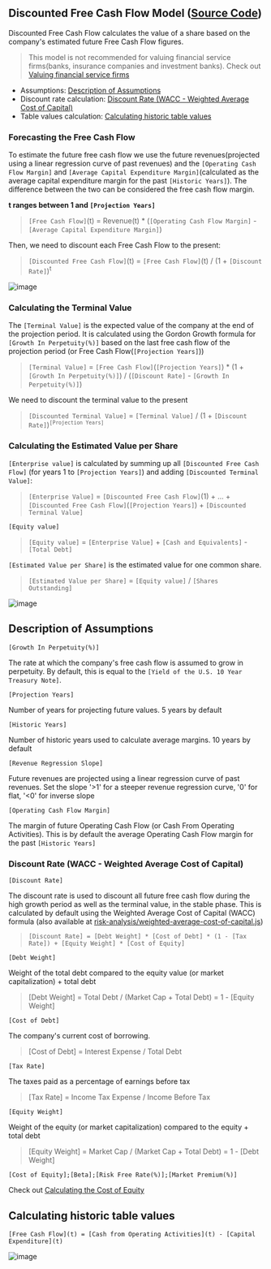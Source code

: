 ## Discounted Free Cash Flow Model ([Source Code](https://github.com/DiscountingCashFlows/Documentation/blob/main/source-code/valuations/Discounted-Free-Cash-Flow.js))
Discounted Free Cash Flow calculates the value of a share based on the company's estimated future Free Cash Flow figures.

> This model is not recommended for valuing financial service firms(banks, insurance companies and investment banks). Check out [Valuing financial service firms](https://github.com/DiscountingCashFlows/Documentation/blob/main/models-documentation/valuing-financial-firms.md#valuing-financial-service-firms-banks-insurance-companies-and-investment-banks)

* Assumptions: [Description of Assumptions](#description-of-assumptions)
* Discount rate calculation: [Discount Rate (WACC - Weighted Average Cost of Capital)](#discount-rate-wacc---weighted-average-cost-of-capital)
* Table values calculation: [Calculating historic table values](#calculating-historic-table-values)

### Forecasting the Free Cash Flow
To estimate the future free cash flow we use the future revenues(projected using a linear regression curve of past revenues) and the `[Operating Cash Flow Margin]` and `[Average Capital Expenditure Margin]`(calculated as the average capital expenditure margin for the past `[Historic Years]`). 
The difference between the two can be considered the free cash flow margin.

**t ranges between 1 and `[Projection Years]`**
> `[Free Cash Flow]`(t) = Revenue(t) * (`[Operating Cash Flow Margin]` - `[Average Capital Expenditure Margin]`)

Then, we need to discount each Free Cash Flow to the present:
> `[Discounted Free Cash Flow]`(t) = `[Free Cash Flow]`(t) / (1 + `[Discount Rate]`)<sup>t</sup>

![image](https://user-images.githubusercontent.com/46221053/189624161-0c1a9a16-546b-4d91-b6d8-90aeb01da32d.png)

### Calculating the Terminal Value
The `[Terminal Value]` is the expected value of the company at the end of the projection period. 
It is calculated using the Gordon Growth formula for `[Growth In Perpetuity(%)]` based on the last free cash flow of the projection period (or Free Cash Flow(`[Projection Years]`))

> `[Terminal Value]` = `[Free Cash Flow]`(`[Projection Years]`) * (1 + `[Growth In Perpetuity(%)]`) / (`[Discount Rate]` - `[Growth In Perpetuity(%)]`)

We need to discount the terminal value to the present

> `[Discounted Terminal Value]` = `[Terminal Value]` / (1 + `[Discount Rate]`)<sup>`[Projection Years]`</sup>

### Calculating the Estimated Value per Share
`[Enterprise value]` is calculated by summing up all `[Discounted Free Cash Flow]` (for years 1 to `[Projection Years]`) and adding `[Discounted Terminal Value]`:
> `[Enterprise Value]` = `[Discounted Free Cash Flow]`(1) + ... + `[Discounted Free Cash Flow]`(`[Projection Years]`) + `[Discounted Terminal Value]`

`[Equity value]`
> `[Equity value]` = `[Enterprise Value]` + `[Cash and Equivalents]` - `[Total Debt]`

`[Estimated Value per Share]` is the estimated value for one common share.
> `[Estimated Value per Share]` = `[Equity value]` / `[Shares Outstanding]`

![image](https://user-images.githubusercontent.com/46221053/189624460-223a51c1-bc58-4aef-a3a3-e34ceee98c1b.png)

## Description of Assumptions

`[Growth In Perpetuity(%)]`

The rate at which the company's free cash flow is assumed to grow in perpetuity. By default, this is equal to the `[Yield of the U.S. 10 Year Treasury Note]`.

`[Projection Years]`

Number of years for projecting future values. 5 years by default

`[Historic Years]` 

Number of historic years used to calculate average margins. 10 years by default

`[Revenue Regression Slope]` 

Future revenues are projected using a linear regression curve of past revenues. Set the slope '>1' for a steeper revenue regression curve, '0' for flat, '<0' for inverse slope

`[Operating Cash Flow Margin]` 

The margin of future Operating Cash Flow (or Cash From Operating Activities). This is by default the average Operating Cash Flow margin for the past `[Historic Years]`

### Discount Rate (WACC - Weighted Average Cost of Capital)

`[Discount Rate]`

The discount rate is used to discount all future free cash flow during the high growth period as well as the terminal value, in the stable phase. 
This is calculated by default using the Weighted Average Cost of Capital (WACC) formula (also available at [risk-analysis/weighted-average-cost-of-capital.js](https://github.com/DiscountingCashFlows/Documentation/blob/main/source-code/risk-analysis/weighted-average-cost-of-capital.js))

> `[Discount Rate] = [Debt Weight] * [Cost of Debt] * (1 - [Tax Rate]) + [Equity Weight] * [Cost of Equity]`

`[Debt Weight]`

Weight of the total debt compared to the equity value (or market capitalization) + total debt
> [Debt Weight] = Total Debt / (Market Cap + Total Debt) = 1 - [Equity Weight]

`[Cost of Debt]`

The company's current cost of borrowing. 
> [Cost of Debt] = Interest Expense / Total Debt

`[Tax Rate]`

The taxes paid as a percentage of earnings before tax
> [Tax Rate] = Income Tax Expense / Income Before Tax

`[Equity Weight]`

Weight of the equity (or market capitalization) compared to the equity + total debt
> [Equity Weight] = Market Cap / (Market Cap + Total Debt) = 1 - [Debt Weight]

`[Cost of Equity];[Beta];[Risk Free Rate(%)];[Market Premium(%)]`

Check out [Calculating the Cost of Equity](https://github.com/DiscountingCashFlows/Documentation/blob/main/models-documentation/dividend-discount-models.md#discount-rate-cost-of-equity)

## Calculating historic table values
`[Free Cash Flow](t) = [Cash from Operating Activities](t) - [Capital Expenditure](t)`

![image](https://user-images.githubusercontent.com/46221053/189626261-445b016c-0731-4daa-9070-a1f646e7b9d0.png)
